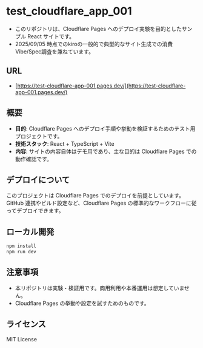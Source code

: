 # test_cloudflare_app_001

- このリポジトリは、Cloudflare Pages へのデプロイ実験を目的としたサンプル React サイトです。  
- 2025/09/05 時点でのkiroの一般的で典型的なサイト生成での消費Vibe/Spec調査を兼ねています。

## URL

- [https://test-cloudflare-app-001.pages.dev/](https://test-cloudflare-app-001.pages.dev/)

## 概要

- **目的**: Cloudflare Pages へのデプロイ手順や挙動を検証するためのテスト用プロジェクトです。
- **技術スタック**: React + TypeScript + Vite
- **内容**: サイトの内容自体はデモ用であり、主な目的は Cloudflare Pages での動作確認です。

## デプロイについて

このプロジェクトは Cloudflare Pages でのデプロイを前提としています。GitHub 連携やビルド設定など、Cloudflare Pages の標準的なワークフローに従ってデプロイできます。

## ローカル開発

```bash
npm install
npm run dev
```

## 注意事項

- 本リポジトリは実験・検証用です。商用利用や本番運用は想定していません。
- Cloudflare Pages の挙動や設定を試すためのものです。

## ライセンス

MIT License
